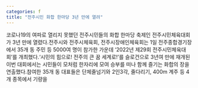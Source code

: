 ```yaml
---
categories: f
title: "전주시민 화합 한마당 3년 만에 열려"
---
```

코로나19의 여파로 열리지 못했던 전주시민들의 화합 한마당 축제인 전주시민체육대회가 3년 만에 열렸다.전주시와 전주시체육회, 전주시장애인체육회는 1일 전주종합경기장에서 35개 동 주민 등 5000여 명이 참가한 가운데 ‘2022년 제29회 전주시민체육대회’를 개최했다.‘시민의 힘으로! 전주의 큰 꿈 세계로!’를 슬로건으로 3년여 만에 재개된 이번 대회에서는 시민들이 모처럼 한자리에 모여 승부를 떠나 함께 즐기는 화합의 장을 연출했다.참여한 35개 동 대표들은 단체줄넘기와 2인3각, 줄다리기, 400m 계주 등 4개 종목에서 기량을
